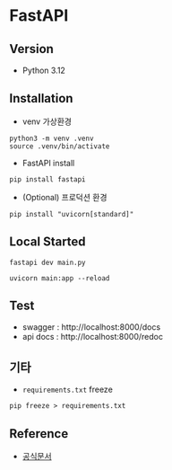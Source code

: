 # FastAPI

## Version
- Python 3.12

## Installation
- venv 가상환경
``` shell
python3 -m venv .venv
source .venv/bin/activate
```

- FastAPI install
``` shell
pip install fastapi
```

- (Optional) 프로덕션 환경
``` shell
pip install "uvicorn[standard]"
```

## Local Started
``` shell
fastapi dev main.py
```

``` shell
uvicorn main:app --reload
```

## Test
- swagger : http://localhost:8000/docs
- api docs : http://localhost:8000/redoc

## 기타
- `requirements.txt` freeze
``` shell
pip freeze > requirements.txt
```

## Reference
- [공식문서](https://fastapi.tiangolo.com/ko/)